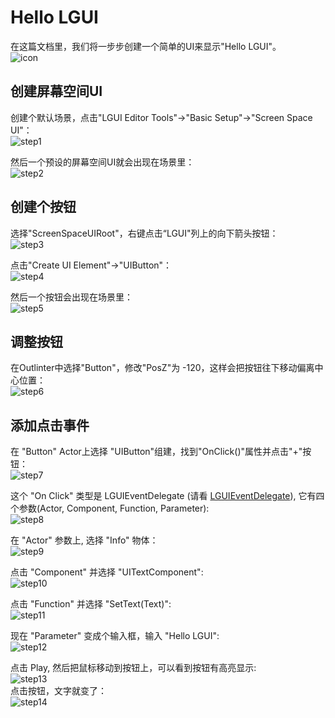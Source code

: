 # Hello LGUI
在这篇文档里，我们将一步步创建一个简单的UI来显示"Hello LGUI"。  
![icon](./icon.png)

## 创建屏幕空间UI
创建个默认场景，点击"LGUI Editor Tools"->"Basic Setup"->"Screen Space UI"：  
![step1](./hello_world1.png)

然后一个预设的屏幕空间UI就会出现在场景里：  
![step2](./hello_world2.png)

## 创建个按钮
选择"ScreenSpaceUIRoot"，右键点击“LGUI"列上的向下箭头按钮：  
![step3](./hello_world3.png)

点击"Create UI Element"->"UIButton"：  
![step4](./hello_world4.png) 

然后一个按钮会出现在场景里：  
![step5](./hello_world5.png)

## 调整按钮
在Outlinter中选择"Button"，修改"PosZ"为 -120，这样会把按钮往下移动偏离中心位置：  
![step6](./hello_world6.png)

## 添加点击事件
在 "Button" Actor上选择 "UIButton"组建，找到"OnClick()"属性并点击"+"按钮：  
![step7](./hello_world7.png)

这个 "On Click" 类型是 LGUIEventDelegate (请看 [LGUIEventDelegate](./../LGUIEventDelegate/index.md)), 它有四个参数(Actor, Component, Function, Parameter):  
![step8](./hello_world8.png)

在 "Actor" 参数上, 选择 "Info" 物体：  
![step9](./hello_world9.png)

点击 "Component" 并选择 "UITextComponent":  
![step10](./hello_world10.png)

点击 "Function" 并选择 "SetText(Text)":  
![step11](./hello_world11.png)

现在 "Parameter" 变成个输入框，输入 "Hello LGUI":  
![step12](./hello_world12.png)

点击 Play, 然后把鼠标移动到按钮上，可以看到按钮有高亮显示:  
![step13](./hello_world13.png)  
点击按钮，文字就变了：  
![step14](./hello_world14.png)

